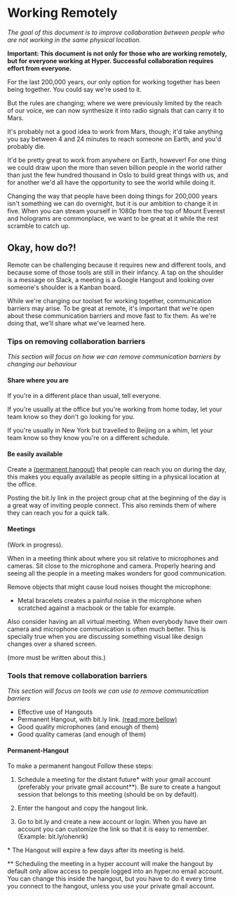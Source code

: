 # Working Remotely

*The goal of this document is to improve collaboration between people who
 are not working in the same physical location.*

 **Important: This document is not only for those who are working remotely,
 but for everyone working at Hyper.
 Successful collaboration requires effort from everyone.**

For the last 200,000 years, our only option for working together has been
being together. You could say we're used to it.

But the rules are changing; where we were previously limited by the reach of
our voice, we can now synthesize it into radio signals that can carry it
to Mars.

It's probably not a good idea to work from Mars, though; it'd take anything
you say between 4 and 24 minutes to reach someone on Earth, and you'd probably
die.

It'd be pretty great to work from anywhere on Earth, however! For one thing we
could draw upon the more than seven billion people in the world rather than
just the few hundred thousand in Oslo to build great things with us, and for
another we'd all have the opportunity to see the world while doing it.

Changing the way that people have been doing things for 200,000 years isn't
something we can do overnight, but it is our ambition to change it in five.
When you can stream yourself in 1080p from the top of Mount Everest and
holograms are commonplace, we want to be great at it while the rest scramble
to catch up.

## Okay, how do?!

Remote can be challenging because it requires new and different tools, and
because some of those tools are still in their infancy. A tap on the shoulder
is a message on Slack, a meeting is a Google Hangout and looking over
someone's shoulder is a Kanban board.

While we're changing our toolset for working together, communication barriers
may arise. To be great at remote, it's important that we're open about these
communication barriers and move fast to fix them. As we're doing that, we'll
share what we've learned here.

### Tips on removing collaboration barriers

*This section will focus on how we can remove
communication barriers by changing our behaviour*

#### Share where you are

If you're in a different place than usual, tell everyone.

If you're usually at the office but you're working from home today,
let your team know so they don't go looking for you.

If you're usually in New York but travelled to Beijing on a whim,
let your team know so they know you're on a different schedule.

#### Be easily available

Create a [(permanent hangout)](#permanent-hangout) that people can reach
you on during the day, this makes you equally available as people sitting
in a physical location at the office.

Posting the bit.ly link in the project group chat at the beginning of the
day is a great way of inviting people connect. This also reminds them of
where they can reach you for a quick talk.

#### Meetings

(Work in progress).

When in a meeting think about where you sit relative to microphones and
cameras. Sit close to the microphone and camera. Properly hearing and seeing
all the people in a meeting makes wonders for good communication.

Remove objects that might cause loud noises thought the microphone:

*   Metal bracelets creates a painful noise in the microphone
when scratched against a macbook or the table for example.

Also consider having an all virtual meeting. When everybody have their own
camera and microphone communication is often much better.
This is specially true when you are discussing something visual like
design changes over a shared screen.

(more must be written about this.)

### Tools that remove collaboration barriers

*This section will focus on tools we can use to remove
communication barriers*

*   Effective use of Hangouts
*   Permanent Hangout, with bit.ly link. [(read more bellow)](#permanent-hangout)
*   Good quality microphones (and enough of them)
*   Good quality cameras (and enough of them)

#### Permanent-Hangout

To make a permanent hangout Follow these steps:

1.  Schedule a meeting for the distant future\* with your gmail account
(preferably your private gmail account\**). Be sure to create a hangout session
that belongs to this meeting (should be on by default).

2.  Enter the hangout and copy the hangout link.

3.  Go to bit.ly and create a new account or login. When you have an account
you can customize the link so that it is easy to remember. (Example:
bit.ly/ohenrik)

\* The Hangout will expire a few days after its meeting is held.

\** Scheduling the meeting in a hyper account will make the hangout by default
only allow access to people logged into an hyper.no email account.
You can change this inside the hangout, but you have to do it every time you
connect to the hangout, unless you use your private gmail account.
